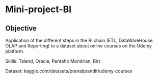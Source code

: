 # Mini-project-BI
## Objective
Application of the different steps in the BI chain (ETL, DataWareHouse, OLAP and Reporting) to a dataset about online courses on the Udemy platform.

Skills: Talend, Oracle, Pentaho Mondrian, Birt

Dataset: kaggle.com/datasets/pranabpandit/udemy-courses
